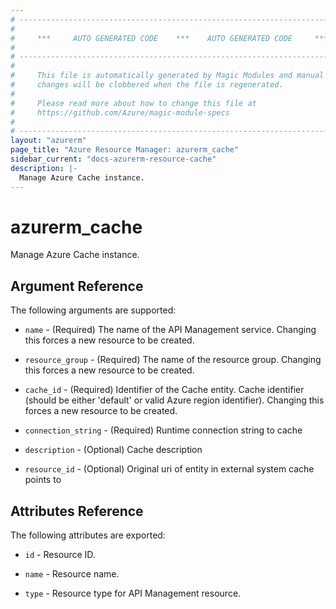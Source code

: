```yaml
---
# ----------------------------------------------------------------------------
#
#     ***     AUTO GENERATED CODE    ***    AUTO GENERATED CODE     ***
#
# ----------------------------------------------------------------------------
#
#     This file is automatically generated by Magic Modules and manual
#     changes will be clobbered when the file is regenerated.
#
#     Please read more about how to change this file at
#     https://github.com/Azure/magic-module-specs
#
# ----------------------------------------------------------------------------
layout: "azurerm"
page_title: "Azure Resource Manager: azurerm_cache"
sidebar_current: "docs-azurerm-resource-cache"
description: |-
  Manage Azure Cache instance.
---
```


# azurerm_cache

Manage Azure Cache instance.


## Argument Reference

The following arguments are supported:

* `name` - (Required) The name of the API Management service. Changing this forces a new resource to be created.

* `resource_group` - (Required) The name of the resource group. Changing this forces a new resource to be created.

* `cache_id` - (Required) Identifier of the Cache entity. Cache identifier (should be either 'default' or valid Azure region identifier). Changing this forces a new resource to be created.

* `connection_string` - (Required) Runtime connection string to cache

* `description` - (Optional) Cache description

* `resource_id` - (Optional) Original uri of entity in external system cache points to

## Attributes Reference

The following attributes are exported:

* `id` - Resource ID.

* `name` - Resource name.

* `type` - Resource type for API Management resource.
